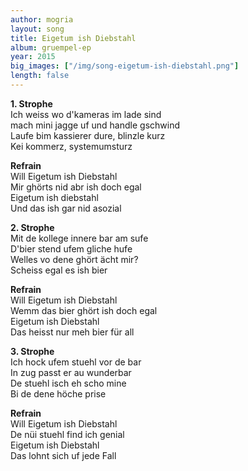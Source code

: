 ```yaml
---
author: mogria
layout: song
title: Eigetum ish Diebstahl
album: gruempel-ep
year: 2015
big_images: ["/img/song-eigetum-ish-diebstahl.png"]
length: false
---
```


**1. Strophe**  
Ich weiss wo d'kameras im lade sind  
mach mini jagge uf und handle gschwind  
Laufe bim kassierer dure, blinzle kurz  
Kei kommerz, systemumsturz

**Refrain**  
Will Eigetum ish Diebstahl  
Mir ghörts nid abr ish doch egal  
Eigetum ish diebstahl  
Und das ish gar nid asozial

**2. Strophe**  
Mit de kollege innere bar am sufe  
D'bier stend ufem gliche hufe  
Welles vo dene ghört ächt mir?  
Scheiss egal es ish bier

**Refrain**  
Will Eigetum ish Diebstahl  
Wemm das bier ghört ish doch egal  
Eigetum ish Diebstahl  
Das heisst nur meh bier für all

**3. Strophe**  
Ich hock ufem stuehl vor de bar  
In zug passt er au wunderbar  
De stuehl isch eh scho mine  
Bi de dene höche prise

**Refrain**  
Will Eigetum ish Diebstahl  
De nüi stuehl find ich genial  
Eigetum ish Diebstahl  
Das lohnt sich uf jede Fall
